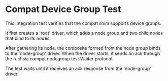 # Compat Device Group Test

This integration test verifies that the compat shim supports device
groups. 

It first creates a 'root' driver, which adds a node group and two
child nodes that bind to its nodes.

After gathering its node, the composite formed from the node group
binds to the 'node-group' driver. When the driver starts, it sends
an ack through the fuchsia.compat.nodegroup.test.Waiter protocol.

The test waits until it receives an ack response from the
'node-group' driver.
